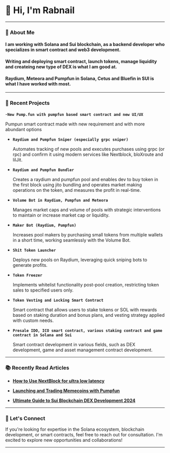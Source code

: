 
# 👋 Hi, I'm Rabnail


---
### 🌟 **About Me**

#### I am working with Solana and Sui blockchain, as a backend developer who specializes in smart contract and web3 development.
#### Writing and deploying smart contract, launch tokens, manage liquidity and createing new type of DEX is what I am good at.
#### Raydium, Meteora and Pumpfun in Solana, Cetus and Bluefin in SUI is what I have worked with most.

---

### 🚀 **Recent Projects**

-**`New Pump.fun with pumpfun based smart contract and new UI/UX`**

  Pumpun smart contract made with new requirement and with more abundant options 

- **`Raydium and Pumpfun Sniper (especially grpc sniper)`**

  Automates tracking of new pools and executes purchases using grpc (or rpc) and confirm it using modern services like Nextblock, bloXroute and lilJit.

- **`Raydium and Pumpfun Bundler`**

  Creates a raydium and pumpfun pool and enables dev to buy token in the first block using jito bundling and operates market making operations on the token, and measures the profit in real-time.

- **`Volume Bot in Raydium, Pumpfun and Meteora`**

  Manages market caps and volume of pools with strategic interventions to maintain or increase market cap or liquidity.

- **`Maker Bot (Raydium, Pumpfun)`**

  Increases pool makers by purchasing small tokens from multiple wallets in a short time, working seamlessly with the Volume Bot.

- **`Shit Token Launcher`**

  Deploys new pools on Raydium, leveraging quick sniping bots to generate profits.

- **`Token Freezer`**

  Implements whitelist functionality post-pool creation, restricting token sales to specified users only.

- **`Token Vesting and Locking Smart Contract`**

  Smart contract that allows users to stake tokens or SOL with rewards based on staking duration and bonus plans, and vesting strategy applied with custom needs.

- **`Presale IDO, ICO smart contract, various staking contract and game contract in Solana and Sui`**

  Smart contract development in various fields, such as DEX development, game and asset management contract development.

---

### 📚 **Recently Read Articles**

- [**How to Use NextBlock for ultra low latency**](https://docs.nextblock.io/getting-started/quickstart)

- [**Launching and Trading Memecoins with Pumpfun**](https://medium.com/@8093akash/explaining-pump-fun-launching-and-trading-memecoins-and-building-your-pump-fun-clone-1ecc8081c589)

- [**Ultimate Guide to Sui Blockchain DEX Development 2024**](https://www.rapidinnovation.io/post/how-to-build-a-dex-on-sui-blockchain)

---

### 💼 **Let's Connect**
If you're looking for expertise in the Solana ecosystem, blockchain development, or smart contracts, feel free to reach out for consultation. I'm excited to explore new opportunities and collaborations!

---


